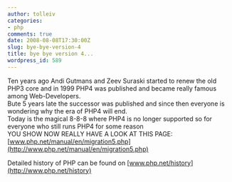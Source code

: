 ```yaml
---
author: tolleiv
categories:
- php
comments: true
date: 2008-08-08T17:30:00Z
slug: bye-bye-version-4
title: bye bye version 4...
wordpress_id: 589
---
```


Ten years ago Andi Gutmans and Zeev Suraski started to renew the old PHP3 core and in 1999 PHP4 was published and became really famous among Web-Developers.  
Bute 5 years late the successor was published and since then everyone is wondering why the era of PHP4 will end.  
Today is the magical 8-8-8 where PHP4 is no longer supported so for everyone who still runs PHP4 for some reason  
YOU SHOW NOW REALLY HAVE A LOOK AT THIS PAGE: [www.php.net/manual/en/migration5.php](http://www.php.net/manual/en/migration5.php)  
  
Detailed history of PHP can be found on [www.php.net/history](http://www.php.net/history)  
  
  


  

